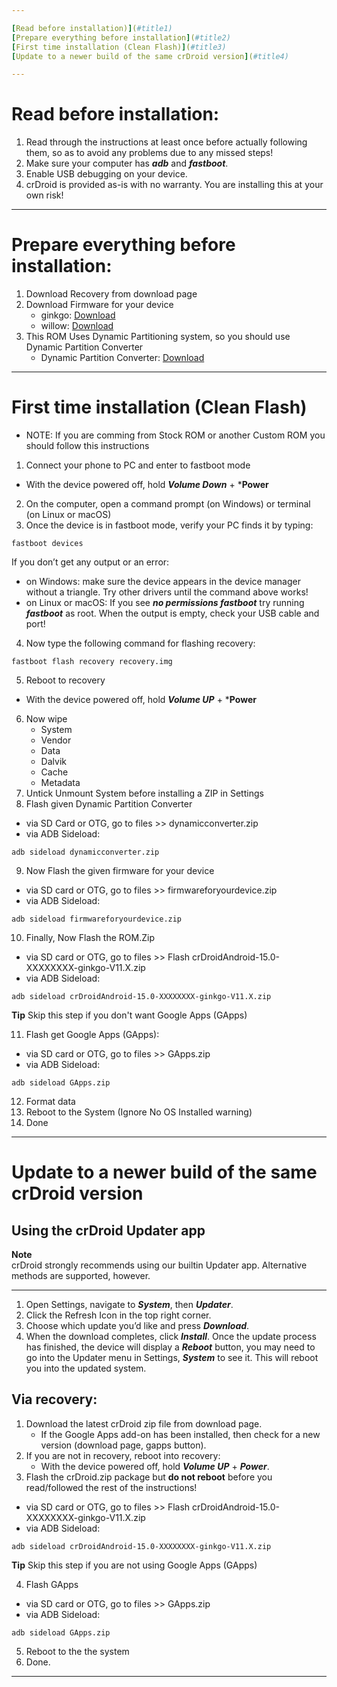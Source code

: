 ```yaml
---

[Read before installation)](#title1)  
[Prepare everything before installation](#title2)  
[First time installation (Clean Flash)](#title3)  
[Update to a newer build of the same crDroid version](#title4)  

---
```


# <a id="title1">Read before installation:</a>

1. Read through the instructions at least once before actually following them, so as to avoid any problems due to any missed steps!
2. Make sure your computer has ***adb*** and ***fastboot***.
3. Enable USB debugging on your device.
4. crDroid is provided as-is with no warranty. You are installing this at your own risk!
--- 

# <a id="title2">Prepare everything before installation:</a>

1. Download Recovery from download page
2. Download Firmware for your device
    - ginkgo: [Download](https://sourceforge.net/projects/shawkteam/files/ginkgo/addons/fw_ginkgo_miui_GINKGOGlobal_V12_5_2_0_RCOMIXM_75abe1782e_11_0.zip/download)
    - willow: [Download](https://sourceforge.net/projects/shawkteam/files/ginkgo/addons/fw_willow_miui_WILLOWGlobal_V12.5.6.0.RCXMIXM_b9c4b22e3f.zip/download)
3. This ROM Uses Dynamic Partitioning system, so you should use Dynamic Partition Converter
    - Dynamic Partition Converter: [Download](https://sourceforge.net/projects/kycii91-j4plus/files/Ginkgo/Ginkgo_Retrofit_Dynamic_Partitions_Converter.zip/download)

--- 

# <a id="title3">First time installation (Clean Flash)</a>

* NOTE: If you are comming from Stock ROM or another Custom ROM you should follow this instructions

1. Connect your phone to PC and enter to fastboot mode 
- With the device powered off, hold ***Volume Down*** + ***Power**
2. On the computer, open a command prompt (on Windows) or terminal (on Linux or macOS)
3. Once the device is in fastboot mode, verify your PC finds it by typing:

```
fastboot devices
```
If you don’t get any output or an error:

- on Windows: make sure the device appears in the device manager without a triangle. Try other drivers until the command above works!
- on Linux or macOS: If you see ***no permissions fastboot*** try running ***fastboot*** as root. When the output is empty, check your USB cable and port!

4. Now type the following command for flashing recovery:

```
fastboot flash recovery recovery.img
```

5. Reboot to recovery 
- With the device powered off, hold ***Volume UP*** + ***Power**
6. Now wipe
    - System
    - Vendor
    - Data
    - Dalvik 
    - Cache
    - Metadata
7. Untick Unmount System before installing a ZIP in Settings
8. Flash given Dynamic Partition Converter
- via SD Card or OTG, go to files >> dynamicconverter.zip
- via ADB Sideload:

```
adb sideload dynamicconverter.zip
```

9. Now Flash the given firmware for your device
- via SD card or OTG, go to files >> firmwareforyourdevice.zip
- via ADB Sideload: 

```
adb sideload firmwareforyourdevice.zip
```

10. Finally, Now Flash the ROM.Zip
- via SD card or OTG, go to files >> Flash crDroidAndroid-15.0-XXXXXXXX-ginkgo-V11.X.zip
- via ADB Sideload:

```
adb sideload crDroidAndroid-15.0-XXXXXXXX-ginkgo-V11.X.zip
```

**Tip** 
Skip this step if you don't want Google Apps (GApps)

11. Flash get Google Apps (GApps):
- via SD card or OTG, go to files >> GApps.zip
- via ADB Sideload:

```
adb sideload GApps.zip
```

12. Format data 
13. Reboot to the System (Ignore No OS Installed warning)
14. Done

----

# <a id="title4">Update to a newer build of the same crDroid version</a>

## Using the crDroid Updater app

**Note**  
crDroid strongly recommends using our builtin Updater app. Alternative methods are supported, however.

---

1. Open Settings, navigate to ***System***, then ***Updater***.
2. Click the Refresh Icon in the top right corner.
3. Choose which update you’d like and press ***Download***.
4. When the download completes, click ***Install***. Once the update process has finished, the device will display a ***Reboot*** button, you may need to go into the Updater menu in Settings, ***System*** to see it. This will reboot you into the updated system.

## Via recovery:
1. Download the latest crDroid zip file from download page.
    - If the Google Apps add-on has been installed, then check for a new version (download page, gapps button).
2. If you are not in recovery, reboot into recovery:
    - With the device powered off, hold ***Volume UP*** + ***Power***.
3. Flash the crDroid.zip package but **do not reboot** before you read/followed the rest of the instructions!
 - via SD card or OTG, go to files >> Flash crDroidAndroid-15.0-XXXXXXXX-ginkgo-V11.X.zip
 - via ADB Sideload:

```
adb sideload crDroidAndroid-15.0-XXXXXXXX-ginkgo-V11.X.zip
```

**Tip**
Skip this step if you are not using Google Apps (GApps)

4. Flash GApps
- via SD card or OTG, go to files >> GApps.zip
- via ADB Sideload:

```
adb sideload GApps.zip
```

5. Reboot to the the system
6. Done.

---